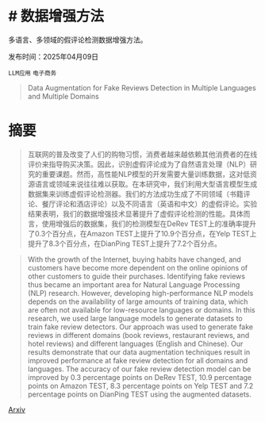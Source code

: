 # # 数据增强方法
多语言、多领域的假评论检测数据增强方法。

发布时间：2025年04月09日

`LLM应用` `电子商务`

> Data Augmentation for Fake Reviews Detection in Multiple Languages and Multiple Domains

# 摘要

> 互联网的普及改变了人们的购物习惯，消费者越来越依赖其他消费者的在线评价来指导购买决策。因此，识别虚假评论成为了自然语言处理（NLP）研究的重要课题。然而，高性能NLP模型的开发需要大量训练数据，这对低资源语言或领域来说往往难以获取。在本研究中，我们利用大型语言模型生成数据集来训练虚假评论检测器。我们的方法成功生成了不同领域（书籍评论、餐厅评论和酒店评论）以及不同语言（英语和中文）的虚假评论。实验结果表明，我们的数据增强技术显著提升了虚假评论检测的性能。具体而言，使用增强后的数据集，我们的检测模型在DeRev TEST上的准确率提升了0.3个百分点，在Amazon TEST上提升了10.9个百分点，在Yelp TEST上提升了8.3个百分点，在DianPing TEST上提升了7.2个百分点。

> With the growth of the Internet, buying habits have changed, and customers have become more dependent on the online opinions of other customers to guide their purchases. Identifying fake reviews thus became an important area for Natural Language Processing (NLP) research. However, developing high-performance NLP models depends on the availability of large amounts of training data, which are often not available for low-resource languages or domains. In this research, we used large language models to generate datasets to train fake review detectors. Our approach was used to generate fake reviews in different domains (book reviews, restaurant reviews, and hotel reviews) and different languages (English and Chinese). Our results demonstrate that our data augmentation techniques result in improved performance at fake review detection for all domains and languages. The accuracy of our fake review detection model can be improved by 0.3 percentage points on DeRev TEST, 10.9 percentage points on Amazon TEST, 8.3 percentage points on Yelp TEST and 7.2 percentage points on DianPing TEST using the augmented datasets.

[Arxiv](https://arxiv.org/abs/2504.06917)